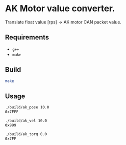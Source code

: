 # AK Motor value converter.
Translate float value [rps] -> AK motor CAN packet value.

## Requirements
 - `g++`
 - `make`


## Build
```bash
make
```

## Usage

```bash
./build/ak_pose 10.0
0x7FFF

./build/ak_vel 10.0
0x999

./build/ak_torq 0.0
0x7FF
```


